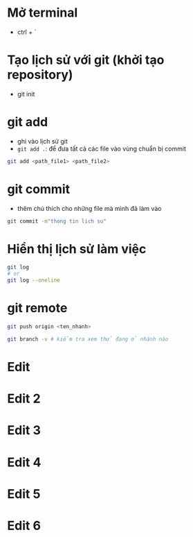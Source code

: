 # Mở terminal

- ctrl + `

# Tạo lịch sử với git (khởi tạo repository)

- git init

# git add

- ghi vào lịch sử git
- `git add .`: để đưa tất cả các file vào vùng chuẩn bị commit

```bash
git add <path_file1> <path_file2>
```

# git commit

- thêm chú thích cho những file mà mình đã làm vào

```bash
git commit -m"thong tin lich su"
```

# Hiển thị lịch sử làm việc
```bash
git log
# or
git log --oneline
```

# git remote
```bash
git push origin <ten_nhanh>
```

```bash
git branch -v # kiểm tra xem thử đang ở nhánh nào
```
# Edit
# Edit 2
# Edit 3
# Edit 4
# Edit 5
# Edit 6
